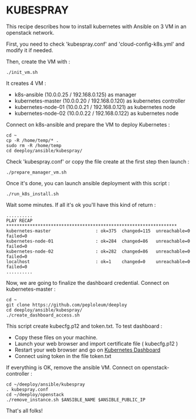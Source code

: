 # KUBESPRAY

This recipe describes how to install kubernetes with Ansible on 3 VM in an openstack network.

First, you need to check 'kubespray.conf' and 'cloud-config-k8s.yml' and modify it if needed.

Then, create the VM with :
    
    ./init_vm.sh

It creates 4 VM :

* k8s-ansible (10.0.0.25 / 192.168.0.125) as manager
* kubernetes-master (10.0.0.20 / 192.168.0.120) as kubernetes controller
* kubernetes-node-01 (10.0.0.21 / 192.168.0.121) as kubernetes node
* kubernetes-node-02 (10.0.0.22 / 192.168.0.122) as kubernetes node

Connect on k8s-ansible and prepare the VM to deploy Kubernetes :

    cd ~
    cp -R /home/temp/* .
    sudo rm -R /home/temp
    cd deeploy/ansible/kubespray/

Check 'kubespray.conf' or copy the file create at the first step then launch :

    ./prepare_manager_vm.sh

Once it's done, you can launch ansible deployment with this script :
    
    ./run_k8s_install.sh

Wait some minutes. If all it's ok you'll have this kind of return :

    ..........
    PLAY RECAP *****************************************************************
    kubernetes-master                 : ok=375  changed=115  unreachable=0    failed=0
    kubernetes-node-01                : ok=284  changed=86   unreachable=0    failed=0
    kubernetes-node-02                : ok=282  changed=86   unreachable=0    failed=0
    localhost                         : ok=1    changed=0    unreachable=0    failed=0
    ..........

Now, we are going to finalize the dashboard credential. Connect on kubernetes-master :

    cd ~
    git clone https://github.com/peploleum/deeploy
    cd deeploy/ansible/kubespray/
    ./create_dashboard_access.sh

This script create kubecfg.p12 and token.txt. To test dashboard :

* Copy these files on your machine.
* Launch your web browser and import certificate file \( kubecfg.p12 \)
* Restart your web browser and go on [Kubernetes Dashboard](https://192.168.0.120:6443/api/v1/namespaces/kube-system/services/https:kubernetes-dashboard:/proxy)
* Connect using token in the file token.txt

If everything is OK, remove the ansible VM. Connect on openstack-controller :
    
    cd ~/deeploy/ansible/kubespray
    . kubespray.conf
    cd ~/deeploy/openstack
    ./remove_instance.sh $ANSIBLE_NAME $ANSIBLE_PUBLIC_IP

That's all folks!

